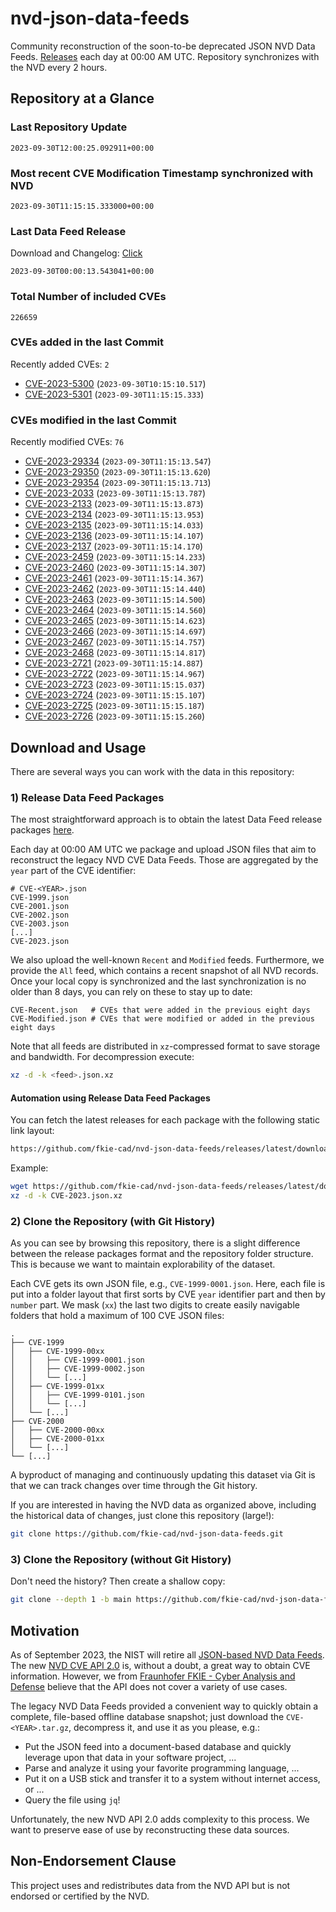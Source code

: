 # nvd-json-data-feeds

Community reconstruction of the soon-to-be deprecated JSON NVD Data Feeds. 
[Releases](https://github.com/fkie-cad/nvd-json-data-feeds/releases/latest) each day at 00:00 AM UTC.
Repository synchronizes with the NVD every 2 hours.

## Repository at a Glance

### Last Repository Update

```plain
2023-09-30T12:00:25.092911+00:00
```

### Most recent CVE Modification Timestamp synchronized with NVD

```plain
2023-09-30T11:15:15.333000+00:00
```

### Last Data Feed Release

Download and Changelog: [Click](https://github.com/fkie-cad/nvd-json-data-feeds/releases/latest)

```plain
2023-09-30T00:00:13.543041+00:00
```

### Total Number of included CVEs

```plain
226659
```

### CVEs added in the last Commit

Recently added CVEs: `2`

* [CVE-2023-5300](CVE-2023/CVE-2023-53xx/CVE-2023-5300.json) (`2023-09-30T10:15:10.517`)
* [CVE-2023-5301](CVE-2023/CVE-2023-53xx/CVE-2023-5301.json) (`2023-09-30T11:15:15.333`)


### CVEs modified in the last Commit

Recently modified CVEs: `76`

* [CVE-2023-29334](CVE-2023/CVE-2023-293xx/CVE-2023-29334.json) (`2023-09-30T11:15:13.547`)
* [CVE-2023-29350](CVE-2023/CVE-2023-293xx/CVE-2023-29350.json) (`2023-09-30T11:15:13.620`)
* [CVE-2023-29354](CVE-2023/CVE-2023-293xx/CVE-2023-29354.json) (`2023-09-30T11:15:13.713`)
* [CVE-2023-2033](CVE-2023/CVE-2023-20xx/CVE-2023-2033.json) (`2023-09-30T11:15:13.787`)
* [CVE-2023-2133](CVE-2023/CVE-2023-21xx/CVE-2023-2133.json) (`2023-09-30T11:15:13.873`)
* [CVE-2023-2134](CVE-2023/CVE-2023-21xx/CVE-2023-2134.json) (`2023-09-30T11:15:13.953`)
* [CVE-2023-2135](CVE-2023/CVE-2023-21xx/CVE-2023-2135.json) (`2023-09-30T11:15:14.033`)
* [CVE-2023-2136](CVE-2023/CVE-2023-21xx/CVE-2023-2136.json) (`2023-09-30T11:15:14.107`)
* [CVE-2023-2137](CVE-2023/CVE-2023-21xx/CVE-2023-2137.json) (`2023-09-30T11:15:14.170`)
* [CVE-2023-2459](CVE-2023/CVE-2023-24xx/CVE-2023-2459.json) (`2023-09-30T11:15:14.233`)
* [CVE-2023-2460](CVE-2023/CVE-2023-24xx/CVE-2023-2460.json) (`2023-09-30T11:15:14.307`)
* [CVE-2023-2461](CVE-2023/CVE-2023-24xx/CVE-2023-2461.json) (`2023-09-30T11:15:14.367`)
* [CVE-2023-2462](CVE-2023/CVE-2023-24xx/CVE-2023-2462.json) (`2023-09-30T11:15:14.440`)
* [CVE-2023-2463](CVE-2023/CVE-2023-24xx/CVE-2023-2463.json) (`2023-09-30T11:15:14.500`)
* [CVE-2023-2464](CVE-2023/CVE-2023-24xx/CVE-2023-2464.json) (`2023-09-30T11:15:14.560`)
* [CVE-2023-2465](CVE-2023/CVE-2023-24xx/CVE-2023-2465.json) (`2023-09-30T11:15:14.623`)
* [CVE-2023-2466](CVE-2023/CVE-2023-24xx/CVE-2023-2466.json) (`2023-09-30T11:15:14.697`)
* [CVE-2023-2467](CVE-2023/CVE-2023-24xx/CVE-2023-2467.json) (`2023-09-30T11:15:14.757`)
* [CVE-2023-2468](CVE-2023/CVE-2023-24xx/CVE-2023-2468.json) (`2023-09-30T11:15:14.817`)
* [CVE-2023-2721](CVE-2023/CVE-2023-27xx/CVE-2023-2721.json) (`2023-09-30T11:15:14.887`)
* [CVE-2023-2722](CVE-2023/CVE-2023-27xx/CVE-2023-2722.json) (`2023-09-30T11:15:14.967`)
* [CVE-2023-2723](CVE-2023/CVE-2023-27xx/CVE-2023-2723.json) (`2023-09-30T11:15:15.037`)
* [CVE-2023-2724](CVE-2023/CVE-2023-27xx/CVE-2023-2724.json) (`2023-09-30T11:15:15.107`)
* [CVE-2023-2725](CVE-2023/CVE-2023-27xx/CVE-2023-2725.json) (`2023-09-30T11:15:15.187`)
* [CVE-2023-2726](CVE-2023/CVE-2023-27xx/CVE-2023-2726.json) (`2023-09-30T11:15:15.260`)


## Download and Usage

There are several ways you can work with the data in this repository:

### 1) Release Data Feed Packages

The most straightforward approach is to obtain the latest Data Feed release packages [here](https://github.com/fkie-cad/nvd-json-data-feeds/releases/latest).

Each day at 00:00 AM UTC we package and upload JSON files that aim to reconstruct the legacy NVD CVE Data Feeds.
Those are aggregated by the `year` part of the CVE identifier:

```
# CVE-<YEAR>.json
CVE-1999.json
CVE-2001.json
CVE-2002.json
CVE-2003.json
[...]
CVE-2023.json
```

We also upload the well-known `Recent` and `Modified` feeds.
Furthermore, we provide the `All` feed, which contains a recent snapshot of all NVD records.
Once your local copy is synchronized and the last synchronization is no older than 8 days, you can rely on these to stay up to date:

```plain
CVE-Recent.json   # CVEs that were added in the previous eight days
CVE-Modified.json # CVEs that were modified or added in the previous eight days
```

Note that all feeds are distributed in `xz`-compressed format to save storage and bandwidth.
For decompression execute:

```sh
xz -d -k <feed>.json.xz
```


#### Automation using Release Data Feed Packages

You can fetch the latest releases for each package with the following static link layout:

```sh
https://github.com/fkie-cad/nvd-json-data-feeds/releases/latest/download/CVE-<YEAR>.json.xz
```

Example:

```sh
wget https://github.com/fkie-cad/nvd-json-data-feeds/releases/latest/download/CVE-2023.json.xz
xz -d -k CVE-2023.json.xz
```

### 2) Clone the Repository (with Git History)

As you can see by browsing this repository, there is a slight difference between the release packages format and the repository folder structure.
This is because we want to maintain explorability of the dataset.

Each CVE gets its own JSON file, e.g., `CVE-1999-0001.json`.
Here, each file is put into a folder layout that first sorts by CVE `year` identifier part and then by `number` part.
We mask (`xx`) the last two digits to create easily navigable folders that hold a maximum of 100 CVE JSON files:

```plain
.
├── CVE-1999
│   ├── CVE-1999-00xx
│   │   ├── CVE-1999-0001.json
│   │   ├── CVE-1999-0002.json
│   │   └── [...]
│   ├── CVE-1999-01xx
│   │   ├── CVE-1999-0101.json
│   │   └── [...]
│   └── [...]
├── CVE-2000
│   ├── CVE-2000-00xx
│   ├── CVE-2000-01xx
│   └── [...]
└── [...]
```

A byproduct of managing and continuously updating this dataset via Git is that we can track changes over time through the Git history.

If you are interested in having the NVD data as organized above, including the historical data of changes, just clone this repository (large!):

```sh
git clone https://github.com/fkie-cad/nvd-json-data-feeds.git
```

### 3) Clone the Repository (without Git History)

Don't need the history? Then create a shallow copy:

```sh
git clone --depth 1 -b main https://github.com/fkie-cad/nvd-json-data-feeds.git
```

## Motivation

As of September 2023, the NIST will retire all [JSON-based NVD Data Feeds](https://nvd.nist.gov/vuln/data-feeds#divRetirementBanner-1).
The new [NVD CVE API 2.0](https://nvd.nist.gov/developers/vulnerabilities) is, without a doubt, a great way to obtain CVE information.
However, we from [Fraunhofer FKIE - Cyber Analysis and Defense](https://www.fkie.fraunhofer.de/en/departments/cad.html) believe that the API does not cover a variety of use cases.

The legacy NVD Data Feeds provided a convenient way to quickly obtain a complete, file-based offline database snapshot; just download the `CVE-<YEAR>.tar.gz`, decompress it, and use it as you please, e.g.:

* Put the JSON feed into a document-based database and quickly leverage upon that data in your software project, ...
* Parse and analyze it using your favorite programming language, ...
* Put it on a USB stick and transfer it to a system without internet access, or ...
* Query the file using `jq`!

Unfortunately, the new NVD API 2.0 adds complexity to this process.
We want to preserve ease of use by reconstructing these data sources.

## Non-Endorsement Clause

This project uses and redistributes data from the NVD API but is not endorsed or certified by the NVD.
